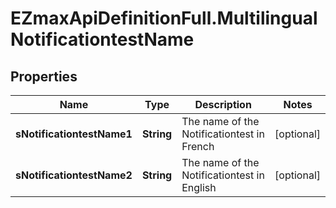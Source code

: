 # EZmaxApiDefinitionFull.MultilingualNotificationtestName

## Properties

Name | Type | Description | Notes
------------ | ------------- | ------------- | -------------
**sNotificationtestName1** | **String** | The name of the Notificationtest in French | [optional] 
**sNotificationtestName2** | **String** | The name of the Notificationtest in English | [optional] 


